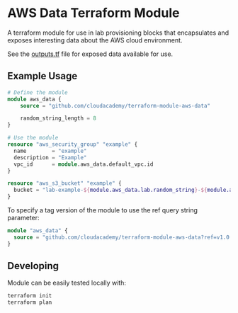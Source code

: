 # AWS Data Terraform Module 

A terraform module for use in lab provisioning blocks that encapsulates and exposes interesting data about the AWS cloud environment.

See the [outputs.tf](outputs.tf) file for exposed data available for use.

## Example Usage

```tf
# Define the module
module aws_data {
    source = "github.com/cloudacademy/terraform-module-aws-data"

    random_string_length = 8
}

# Use the module
resource "aws_security_group" "example" {
  name        = "example"
  description = "Example"
  vpc_id      = module.aws_data.default_vpc.id
}

resource "aws_s3_bucket" "example" {
  bucket = "lab-example-${module.aws_data.lab.random_string}-${module.aws_data.lab.unixtime}"
}
```

To specify a tag version of the module to use the ref query string parameter:

```tf
module "aws_data" {
  source = "github.com/cloudacademy/terraform-module-aws-data?ref=v1.0.1"
}
```

## Developing

Module can be easily tested locally with:

```bash
terraform init
terraform plan
```
